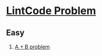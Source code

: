 # [LintCode Problem](https://www.lintcode.com/problem/)

## Easy
1. [A + B problem](001-a-b-problem.md)
